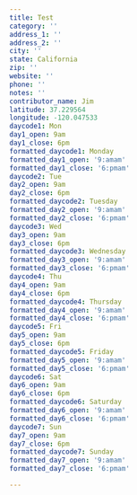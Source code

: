 ```yaml
---
title: Test
category: ''
address_1: ''
address_2: ''
city: ''
state: California
zip: ''
website: ''
phone: ''
notes: ''
contributor_name: Jim
latitude: 37.229564
longitude: -120.047533
daycode1: Mon
day1_open: 9am
day1_close: 6pm
formatted_daycode1: Monday
formatted_day1_open: '9:amam'
formatted_day1_close: '6:pmam'
daycode2: Tue
day2_open: 9am
day2_close: 6pm
formatted_daycode2: Tuesday
formatted_day2_open: '9:amam'
formatted_day2_close: '6:pmam'
daycode3: Wed
day3_open: 9am
day3_close: 6pm
formatted_daycode3: Wednesday
formatted_day3_open: '9:amam'
formatted_day3_close: '6:pmam'
daycode4: Thu
day4_open: 9am
day4_close: 6pm
formatted_daycode4: Thursday
formatted_day4_open: '9:amam'
formatted_day4_close: '6:pmam'
daycode5: Fri
day5_open: 9am
day5_close: 6pm
formatted_daycode5: Friday
formatted_day5_open: '9:amam'
formatted_day5_close: '6:pmam'
daycode6: Sat
day6_open: 9am
day6_close: 6pm
formatted_daycode6: Saturday
formatted_day6_open: '9:amam'
formatted_day6_close: '6:pmam'
daycode7: Sun
day7_open: 9am
day7_close: 6pm
formatted_daycode7: Sunday
formatted_day7_open: '9:amam'
formatted_day7_close: '6:pmam'

---
```

